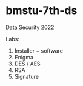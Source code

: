 # bmstu-7th-ds
Data Security 2022

Labs:
1. Installer + software
2. Enigma
3. DES / AES
4. RSA
5. Signature